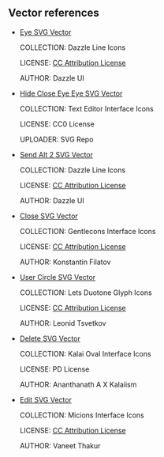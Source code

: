 ## Vector references

- [Eye SVG Vector](https://www.svgrepo.com/svg/532493/eye)

  COLLECTION: Dazzle Line Icons

  LICENSE: [CC Attribution License](https://www.svgrepo.com/page/licensing/#CC%20Attribution)

  AUTHOR: Dazzle UI

- [Hide Close Eye Eye SVG Vector](https://www.svgrepo.com/svg/436161/hide-close-eye-eye)

  COLLECTION: Text Editor Interface Icons

  LICENSE: CC0 License

  UPLOADER: SVG Repo

- [Send Alt 2 SVG Vector](https://www.svgrepo.com/svg/533314/send-alt-2)

  COLLECTION: Dazzle Line Icons

  LICENSE: [CC Attribution License](https://www.svgrepo.com/page/licensing/#CC%20Attribution)

  AUTHOR: Dazzle UI

- [Close SVG Vector](https://www.svgrepo.com/svg/521564/close)

  COLLECTION: Gentlecons Interface Icons

  LICENSE: [CC Attribution License](https://www.svgrepo.com/page/licensing/#CC%20Attribution)

  AUTHOR: Konstantin Filatov

- [User Circle SVG Vector](https://www.svgrepo.com/svg/457782/user-cicrle)

  COLLECTION: Lets Duotone Glyph Icons
		
  LICENSE: [CC Attribution License](https://www.svgrepo.com/page/licensing/#CC%20Attribution)
		
  AUTHOR: Leonid Tsvetkov

- [Delete SVG Vector](https://www.svgrepo.com/svg/502614/delete)

  COLLECTION: Kalai Oval Interface Icons

  LICENSE: PD License

  AUTHOR: Ananthanath A X Kalaiism

- [Edit SVG Vector](https://www.svgrepo.com/svg/513824/edit)

  COLLECTION: Micions Interface Icons

  LICENSE: [CC Attribution License](https://www.svgrepo.com/page/licensing/#CC%20Attribution)

  AUTHOR: Vaneet Thakur
